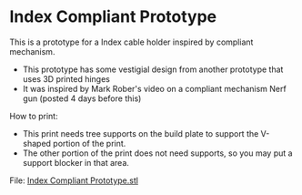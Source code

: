 # Index Compliant Prototype

This is a prototype for a Index cable holder inspired by compliant mechanism.

- This prototype has some vestigial design from another prototype that uses 3D printed hinges
- It was inspired by Mark Rober's video on a compliant mechanism Nerf gun (posted 4 days before this)

How to print:
- This print needs tree supports on the build plate to support the V-shaped portion of the print.
- The other portion of the print does not need supports, so you may put a support blocker in that area.

File: [Index Compliant Prototype.stl](https://github.com/hai-vr/hai-3d-printing/blob/main/Index%20Compliant%20Prototype.stl)

